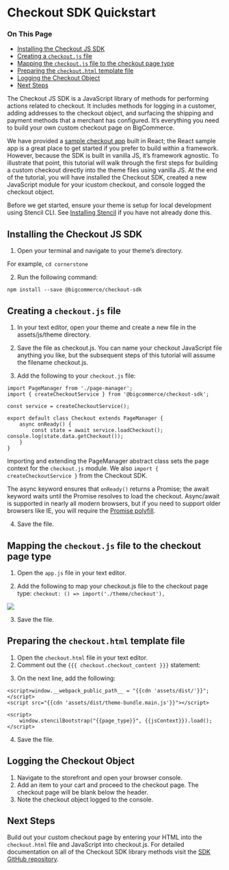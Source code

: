 <h1>Checkout SDK Quickstart</h1>

<div class="otp" id="no-index">
<h3> On This Page </h3>
	<ul>
    <li><a href="#getting-started_installing">Installing the Checkout JS SDK</a></li>
    <li><a href="#getting-started_creating">Creating a <code>checkout.js</code> file</a></li>
    <li><a href="#getting-started_mapping">Mapping the <code>checkout.js</code> file to the checkout page type</a></li>	
    <li><a href="#getting-started_preparing">Preparing the <code>checkout.html</code> template file</a></li>	
    <li><a href="#getting-started_logging">Logging the Checkout Object</a></li>	
    <li><a href="#getting-started_next-steps">Next Steps</a></li>	
</ul>
</div>








The Checkout JS SDK is a JavaScript library of methods for performing actions related to checkout. It includes methods for logging in a customer, adding addresses to the checkout object, and surfacing the shipping and payment methods that a merchant has configured. It’s everything you need to build your own custom checkout page on BigCommerce.

We have provided a [sample checkout app](https://github.com/bigcommerce/checkout-sdk-js-example) built in React; the React sample app is a great place to get started if you prefer to build within a framework. However, because the SDK is built in vanilla JS, it’s framework agnostic. To illustrate that point, this tutorial will walk through the first steps for building a custom checkout directly into the theme files using vanilla JS. At the end of the tutorial, you will have installed the Checkout SDK, created a new JavaScript module for your icustom checkout, and console logged the checkout object.

Before we get started, ensure your theme is setup for local development using Stencil CLI. See [Installing Stencil](/stencil-docs/getting-started/installing-stencil) if you have not already done this.


<a href='#getting-started_installing' aria-hidden='true' class='block-anchor'  id='getting-started_installing'><i aria-hidden='true' class='linkify icon'></i></a>

## Installing the Checkout JS SDK

1. Open your terminal and navigate to your theme’s directory.

For example, `cd cornerstone`

2. Run the following command: 

`npm install --save @bigcommerce/checkout-sdk`


<a href='#getting-started_creating' aria-hidden='true' class='block-anchor'  id='getting-started_creating'><i aria-hidden='true' class='linkify icon'></i></a>

## Creating a `checkout.js` file

1. In your text editor, open your theme and create a new file in the assets/js/theme directory.

2. Save the file as checkout.js. You can name your checkout JavaScript file anything you like, but the subsequent steps of this tutorial will assume the filename checkout.js.

3. Add the following to your `checkout.js` file:

```
import PageManager from './page-manager';
import { createCheckoutService } from '@bigcommerce/checkout-sdk';

const service = createCheckoutService();

export default class Checkout extends PageManager {
	async onReady() {
		const state = await service.loadCheckout();
console.log(state.data.getCheckout());
	}
}
```

Importing and extending the PageManager abstract class sets the page context for the `checkout.js` module. We also `import { createCheckoutService }` from the Checkout SDK. 

The async keyword ensures that `onReady()` returns a Promise; the await keyword waits until the Promise resolves to load the checkout. Async/await is supported in nearly all modern browsers, but if you need to support older browsers like IE, you will require the [Promise polyfill](https://github.com/stefanpenner/es6-promise).

4. Save the file. 

<a href='#getting-started_mapping' aria-hidden='true' class='block-anchor'  id='getting-started_mapping'><i aria-hidden='true' class='linkify icon'></i></a>

## Mapping the `checkout.js` file to the checkout page type

1. Open the `app.js` file in your text editor.

2. Add the following to map your checkout.js file to the checkout page type:
`checkout: () => import('./theme/checkout'),`

<!--
    title: 
    data: //s3.amazonaws.com/user-content.stoplight.io/6116/1540242854920
-->

![](//s3.amazonaws.com/user-content.stoplight.io/6116/1540242854920 "")

3. Save the file.

<a href='#getting-started_preparing' aria-hidden='true' class='block-anchor'  id='getting-started_preparing'><i aria-hidden='true' class='linkify icon'></i></a>

## Preparing the `checkout.html` template file

1. Open the `checkout.html` file in your text editor.
2. Comment out the `{{{ checkout.checkout_content }}}` statement:
<!--{{{ checkout.checkout_content }}}-->

3. On the next line, add the following:
```
<script>window.__webpack_public_path__ = "{{cdn 'assets/dist/'}}";</script>
<script src="{{cdn 'assets/dist/theme-bundle.main.js'}}"></script>

<script>
    window.stencilBootstrap("{{page_type}}", {{jsContext}}).load();
</script>

```

4. Save the file.



<a href='#getting-started_logging' aria-hidden='true' class='block-anchor'  id='getting-started_logging'><i aria-hidden='true' class='linkify icon'></i></a>

## Logging the Checkout Object

1. Navigate to the storefront and open your browser console.
2. Add an item to your cart and proceed to the checkout page. The checkout page will be blank below the header.
3. Note the checkout object logged to the console. 


<a href='#getting-started_next-steps' aria-hidden='true' class='block-anchor'  id='getting-started_next-steps'><i aria-hidden='true' class='linkify icon'></i></a>

## Next Steps

Build out your custom checkout page by entering your HTML into the `checkout.html` file and JavaScript into checkout.js. For detailed documentation on all of the Checkout SDK library methods visit the [SDK GitHub repository](https://github.com/bigcommerce/checkout-sdk-js).


